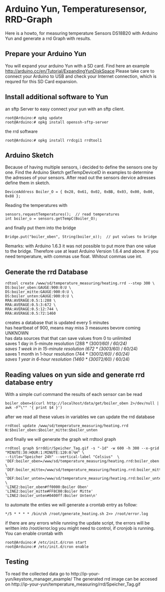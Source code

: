 # Arduino Yun, Temperaturesensor, RRD-Graph

Here is a howto, for measuring temperature Sensors DS18B20 with Arduino Yun and generate a rrd Graph with results.

Prepare your Arduino Yun
------------------------
You will expand your arduino Yun with a SD card. Find here an example http://arduino.cc/en/Tutorial/ExpandingYunDiskSpace
Please take care to connect your Arduino to USB and check your Internet connection, which is requred for this SD Card expansion.

Install additional software to Yun
----------------------------------

an sftp Server to easy connect your yun with an sftp client.
	
	root@Arduino:# opkg update
	root@Arduino:# opkg install openssh-sftp-server

the rrd software 
	
	root@Arduino:# opkg install rrdcgi1 rrdtool1

Arduino Sketch
--------------
Because of having multiple sensors, i decided to define the sensors one by one.
Find the Arduino Sketch getTempDeviceID in examples to determine the adresses of your sensors.
After read out the sensors dervice adresses define them in sketch.

	DeviceAddress Boiler_O = { 0x28, 0x61, 0x02, 0xBB, 0x03, 0x00, 0x00, 0x88 };

Reading the temperatures with

	sensors.requestTemperatures();  // read temperatures
  	int boiler_o = sensors.getTempC(Boiler_O);

and finally put them into the bridge

	Bridge.put("boiler_oben", String(boiler_o));  // put values to bridge

Remarks: with Arduino 1.6.3 it was not possible to put more than one value to the bridge.
Therefore use at least Arduino Version 1.6.4 and above.
If you need temperature, with commas use float. Whitout commas use int.


Generate the rrd Database
-------------------------

	rdtool create /www/sd/temperature_measuring/heating.rrd --step 300 \
	DS:boiler_oben:GAUGE:900:0:U \
	DS:boiler_mitte:GAUGE:900:0:U \
	DS:boiler_unten:GAUGE:900:0:U \
	RRA:AVERAGE:0.5:1:288 \
    RRA:AVERAGE:0.5:3:672 \
    RRA:AVERAGE:0.5:12:744 \
    RRA:AVERAGE:0.5:72:1460

creates a database that
is updated every 5 minutes<br>
has heartbeat of 900, means may miss 3 measures bevore coming UNKNOWN<br>
has data sources that that can save values from 0 to unlimited<br>
saves 1 day in 5-minute resolution (288 * (300*1/60) / 60/24)<br>
saves 1 week in in 15-minute resolution (672 * (300*3/60) / 60/24)<br>
saves 1 month in 1-hour resolution (744 * (300*12/60) / 60/24)<br>
saves 1 year in 6-hour resolution (1460 * (300*72/60) / 60/24)<br>

Reading values on yun side and generate rrd database entry
----------------------------------------------------------

With a simple curl command the results of each sensor can be read

	boiler_oben=$(curl http://localhost/data/get/boiler_oben 2>/dev/null | awk -F"\"" '{ print $4 }')

after we read all these values in variables we can update the rrd database

	rrdtool update /www/sd/temperature_measuring/heating.rrd N:$boiler_oben:$boiler_mitte:$boiler_unten

and finally we will generate the graph wit rrdtool graph

	rrdtool graph $rrddir/Speicher_Tag.gif -s "-1d" -w 600 -h 300 --x-grid "MINUTE:30:HOUR:1:MINUTE:120:0:%H" \
	--title="Speicher 24h" --vertical-label "Celsius"  \
	'DEF:boiler_oben=/www/sd/temperature_measuring/heating.rrd:boiler_oben:AVERAGE' \
	'DEF:boiler_mitte=/www/sd/temperature_measuring/heating.rrd:boiler_mitte:AVERAGE' \
	'DEF:boiler_unten=/www/sd/temperature_measuring/heating.rrd:boiler_unten:AVERAGE' \
	'LINE2:boiler_oben#ff0000:Boiler Oben' 'LINE2:boiler_mitte#FF8C00:Boiler Mitte' 'LINE2:boiler_unten#0400ff:Boiler Unten\n'

to automate the enties we will generate a crontab entry as follow:

	
	*/5 * * * * /bin/sh /root/generate_heating.sh 2>> /root/error.log

if there are any errors while running the update script, the errors will be written into /root/error.log
you might need to control, if cronjob is running. You can enable crontab with

	root@Arduino:# /etc/init.d/cron start
	root@Arduino:# /etc/init.d/cron enable


Testing
-------

To read the collected data go to http://ip-your-yun/keystore_manager_example/
The generated rrd image can be accesed on http://ip-your-yun/temperature_measuring/rrd/Speicher_Tag.gif